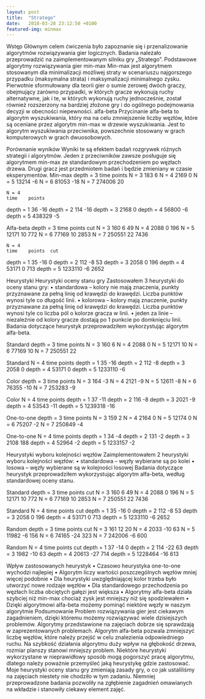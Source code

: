 ```yaml
---
layout: post
title:  "Stratego"
date:   2018-03-28 23:12:50 +0100
featured-img: minmax
---
```

Wstęp
Głównym celem ćwiczenia było zapoznanie się i przenalizowanie algorytmów rozwiązywania gier logicznych. Badania należało przeprowadzić na zaimplementowanym silniku gry „Stratego”.
Podstawowe algorytmy rozwiązywania gier
min-max
Min-max jest algorytmem stosowanym dla minimalizacji możliwej straty w scenariuszu najgorszego przypadku (maksymalna strata) i maksymalizacji minimalnego zysku. Pierwotnie sformułowany dla teorii gier o sumie zerowej dwóch graczy, obejmujący zarówno przypadki, w których gracze wykonują ruchy alternatywne, jak i te, w których wykonują ruchy jednocześnie, został również rozszerzony na bardziej złożone gry i do ogólnego podejmowania decyzji w obecności niepewności.
alfa-beta
Przycinanie alfa-beta to algorytm wyszukiwania, który ma na celu zmniejszenie liczby węzłów, które są oceniane przez algorytm min-max w drzewie wyszukiwania. Jest to algorytm wyszukiwania przeciwnika, powszechnie stosowany w grach komputerowych w grach dwuosobowych.

Porównanie wyników
Wyniki te są efektem badań rozgrywek różnych strategii i algorytmów. Jeden z przeciwników zawsze posługuje się algorytmem min-max ze standardowym przechodzeniem po węzłach drzewa. Drugi gracz jest przedmiotem badań i będzie zmieniany w czasie eksperymentów.
Min-max
	depth = 3
	time	points
N = 3	183	6
N = 4	2169	0
N = 5	13214	-6
N = 6	81053	-18
N = 7	274006	20


	N = 4
	time	points
depth = 1	36	-16
depth = 2	114	-16
depth = 3	2168	0
depth = 4	56800	-6
depth = 5	438329	-5

Alfa-beta
	depth = 3
	time	points	cut
N = 3	160	6	49
N = 4	2088	0	196
N = 5	12171	10	772
N = 6	77169	10	2853
N = 7	250551	22	7436

	N = 4
	time	points	cut
depth = 1	35	-16	0
depth = 2	112	-8	53
depth = 3	2058	0	196
depth = 4	53171	0	713
depth = 5	1233110	-6	2652


Heurystyki 
Heurystyki oceny stanu gry
Zastosowałem 3 heurystyki do oceny stanu gry:
•	standardowa – kolory nie mają znaczenia, punkty przyznawane za pełną linię od krawędzi do krawędzi. Liczba punktów wynosi tyle co długość linii.
•	kolorowa – kolory mają znaczenie, punkty przyznawane za pełną linię od krawędzi do krawędzi. Liczba punktów wynosi tyle co liczba pól o kolorze gracza w linii.
•	jeden za linie – niezależnie od kolory gracze dostają po 1 punkcie po domknięciu linii.
Badania dotyczące heurystyk przeprowadziłem wykorzystując algorytm alfa-beta.

Standard	depth = 3
	time	points
N = 3	160	6
N = 4	2088	0
N = 5	12171	10
N = 6	77169	10
N = 7	250551	22

Standard	N = 4
	time	points
depth = 1	35	-16
depth = 2	112	-8
depth = 3	2058	0
depth = 4	53171	0
depth = 5	1233110	-6

Color	depth = 3
	time	points
N = 3	164	-3
N = 4	2121	-9
N = 5	12611	-8
N = 6	76355	-10
N = 7	253283	-9

Color	N = 4
	time	points
depth = 1	37	-11
depth = 2	116	-8
depth = 3	2021	-9
depth = 4	53543	-11
depth = 5	1239318	-16

One-to-one	depth = 3
	time	points
N = 3	159	2
N = 4	2164	0
N = 5	12174	0
N = 6	75207	-2
N = 7	250849	-4

One-to-one	N = 4
	time	points
depth = 1	34	-4
depth = 2	131	-2
depth = 3	2108	188
depth = 4	52964	-2
depth = 5	1233157	-2


Heurystyki wyboru kolejności węzłów
Zaimplementowałem 2 heurystyki wyboru kolejności węzłów:
•	standardowa – węzły wybierane są po kolei
•	losowa – węzły wybierane są w kolejności losowej
Badania dotyczące heurystyk przeprowadziłem wykorzystując algorytm alfa-beta, według standardowej oceny stanu.

Standard	depth = 3
	time	points	cut
N = 3	160	6	49
N = 4	2088	0	196
N = 5	12171	10	772
N = 6	77169	10	2853
N = 7	250551	22	7436

Standard	N = 4
	time	points	cut
depth = 1	35	-16	0
depth = 2	112	-8	53
depth = 3	2058	0	196
depth = 4	53171	0	713
depth = 5	1233110	-6	2652

Random	depth = 3
	time	points	cut
N = 3	161	12	20
N = 4	2033	-10	63
N = 5	11982	-6	156
N = 6	74165	-24	323
N = 7	242006	-6	600

Random	N = 4
	time	points	cut
depth = 1	37	-14	0
depth = 2	114	-22	63
depth = 3	1982	-10	63
depth = 4	20613	-27	714
depth = 5	1228464	-16	613


Wpływ zastosowanych heurystyk 
•	Czasowo heurystyka one-to-one wychodzi najlepiej
•	Algorytm liczy wartości poszczególnych węzłów mniej więcej podobnie
•	Dla heurystyki uwzględniającej kolor trzeba było utworzyć nowe rodzaje węzłów
•	Dla standardowego przechodzenia po węzłach liczba obciętych gałęzi jest większa
•	Algorytmy alfa-beta działa szybciej niż min-max chociaż zysk jest mniejszy niż się spodziewałem
•	Dzięki algorytmowi alfa-beta możemy pominąć niektóre węzły w naszym algorytmie
Podsumowanie
Problem rozwiązywania gier jest ciekawym zagadnieniem, dzięki któremu możemy rozwiązywać wiele dzisiejszych problemów. Algorytmy przedstawione na zajęciach dobrze się sprawdzają w zaprezentowanych problemach. Algorytm alfa-beta pozwala zmniejszyć liczbę węzłów, które należy przejść w celu znalezienia odpowiedniego ruchu. Na szybkość działania algorytmu duży wpływ na głębokość drzewa, rozmiar planszy stanowi mniejszy problem. Niektóre heurystyki wykorzystane w nieprawidłowy sposób mogą pogorszyć pracę algorytmu, dlatego należy poważnie przemyśleć jaką heurystykę gdzie zastosować. Moje heurystyki oceny stanu gry zmieniają zasady gry, o co jak ustaliliśmy na zajęciach niestety nie chodziło w tym zadaniu. Niemniej przeprowadzone badania pozwoliły na zgłębienie zagadnień omawianych na wkładzie i stanowiły ciekawy element zajęć.
